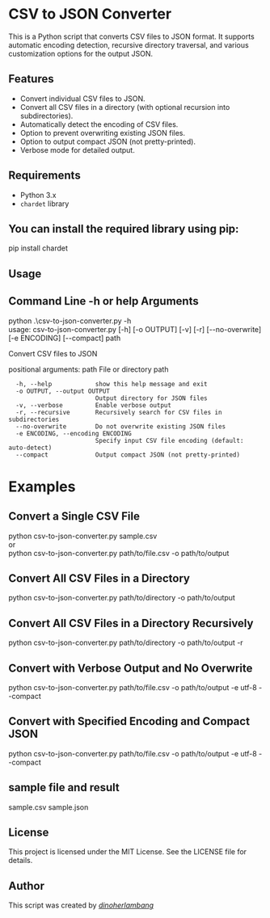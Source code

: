 # CSV to JSON Converter

This is a Python script that converts CSV files to JSON format. It supports automatic encoding detection, recursive directory traversal, and various customization options for the output JSON.

## Features

- Convert individual CSV files to JSON.
- Convert all CSV files in a directory (with optional recursion into subdirectories).
- Automatically detect the encoding of CSV files.
- Option to prevent overwriting existing JSON files.
- Option to output compact JSON (not pretty-printed).
- Verbose mode for detailed output.

## Requirements

- Python 3.x
- `chardet` library

## You can install the required library using pip:

pip install chardet

## Usage

## Command Line -h or help Arguments
python .\csv-to-json-converter.py -h
<br>usage: csv-to-json-converter.py [-h] [-o OUTPUT] [-v] [-r] [--no-overwrite] [-e ENCODING] [--compact] path

Convert CSV files to JSON

positional arguments:
  path                  File or directory path

```options:
  -h, --help            show this help message and exit
  -o OUTPUT, --output OUTPUT
                        Output directory for JSON files
  -v, --verbose         Enable verbose output
  -r, --recursive       Recursively search for CSV files in subdirectories
  --no-overwrite        Do not overwrite existing JSON files
  -e ENCODING, --encoding ENCODING
                        Specify input CSV file encoding (default: auto-detect)
  --compact             Output compact JSON (not pretty-printed)
```
# Examples
## Convert a Single CSV File
python csv-to-json-converter.py sample.csv
<br>or<br>
python csv-to-json-converter.py path/to/file.csv -o path/to/output

## Convert All CSV Files in a Directory
python csv-to-json-converter.py path/to/directory -o path/to/output

## Convert All CSV Files in a Directory Recursively
python csv-to-json-converter.py path/to/directory -o path/to/output -r

## Convert with Verbose Output and No Overwrite
python csv-to-json-converter.py path/to/file.csv -o path/to/output -e utf-8 --compact

## Convert with Specified Encoding and Compact JSON
python csv-to-json-converter.py path/to/file.csv -o path/to/output -e utf-8 --compact

## sample file and result
sample.csv 
sample.json


## License
This project is licensed under the MIT License. See the LICENSE file for details.

## Author
This script was created by [_dinoherlambang_](https://instagram.com/_dinoherlambang_/)
